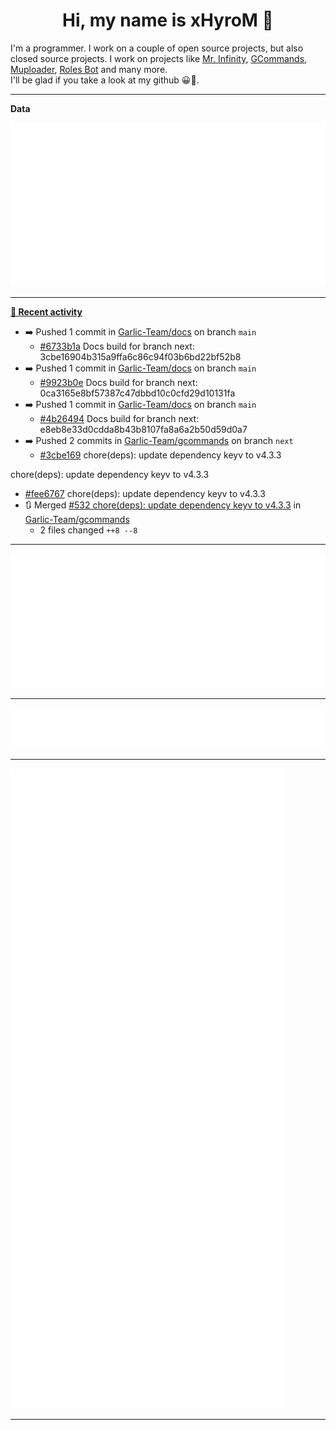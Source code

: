<p align="center">
    <!-- <img src="https://avatars.githubusercontent.com/u/56601352" width="192" alt="hyro's pfp" /> -->
    <h1 align="center">Hi, my name is xHyroM 👋</h1>
</p>

I'm a programmer. I work on a couple of open source projects, but also closed source projects. I work on projects like [Mr. Infinity](https://discord.com/oauth2/authorize?client_id=720321585625694239&scope=bot%20applications.commands&permissions=8&redirect_uri=https://blobs.gq/imanager&prompt=consent&response_type=code), [GCommands](https://github.com/Garlic-Team/GCommands), [Muploader](https://github.com/xHyroM/Muploader), [Roles Bot](https://github.com/xHyroM/roles-bot) and many more.  
I'll be glad if you take a look at my github 😀👀.

___
**Data**

<img src="https://github.com/xHyroM/xHyroM/blob/master/.cache/base.svg">

___

**[📰 Recent activity](https://github.com/xHyroM)**
* ➡️ Pushed 1 commit in [Garlic-Team/docs](https://github.com/Garlic-Team/docs) on branch `main`
  * [#6733b1a](https://github.com/Garlic-Team/docs/commit/6733b1a) Docs build for branch next: 3cbe16904b315a9ffa6c86c94f03b6bd22bf52b8
* ➡️ Pushed 1 commit in [Garlic-Team/docs](https://github.com/Garlic-Team/docs) on branch `main`
  * [#9923b0e](https://github.com/Garlic-Team/docs/commit/9923b0e) Docs build for branch next: 0ca3165e8bf57387c47dbbd10c0cfd29d10131fa
* ➡️ Pushed 1 commit in [Garlic-Team/docs](https://github.com/Garlic-Team/docs) on branch `main`
  * [#4b26494](https://github.com/Garlic-Team/docs/commit/4b26494) Docs build for branch next: e8eb8e33d0cdda8b43b8107fa8a6a2b50d59d0a7
* ➡️ Pushed 2 commits in [Garlic-Team/gcommands](https://github.com/Garlic-Team/gcommands) on branch `next`
  * [#3cbe169](https://github.com/Garlic-Team/gcommands/commit/3cbe169) chore(deps): update dependency keyv to v4.3.3

chore(deps): update dependency keyv to v4.3.3
  * [#fee6767](https://github.com/Garlic-Team/gcommands/commit/fee6767) chore(deps): update dependency keyv to v4.3.3
* 🔃 Merged [#532 chore(deps): update dependency keyv to v4.3.3](https://github.com/Garlic-Team/gcommands/pull/532) in [Garlic-Team/gcommands](https://github.com/Garlic-Team/gcommands)
  * 2 files changed `++8 --8`


___

<img src="https://github.com/xHyroM/xHyroM/blob/master/.cache/isocalendar.svg">

___

<img src="https://github.com/xHyroM/xHyroM/blob/master/.cache/languages.svg">

___

<img src="https://github.com/xHyroM/xHyroM/blob/master/.cache/achievements.svg">

___
